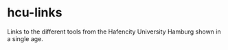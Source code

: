# hcu-links
Links to the different tools from the Hafencity University Hamburg shown in a single age.
